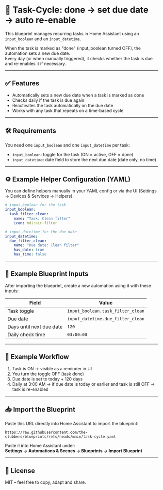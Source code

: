 # 🔁 Task-Cycle: done → set due date → auto re-enable

This blueprint manages recurring tasks in Home Assistant using an `input_boolean` and an `input_datetime`.

When the task is marked as "done" (input_boolean turned OFF), the automation sets a new due date.  
Every day (or when manually triggered), it checks whether the task is due and re-enables it if necessary.

---

## ✅ Features

- Automatically sets a new due date when a task is marked as done
- Checks daily if the task is due again
- Reactivates the task automatically on the due date
- Works with any task that repeats on a time-based cycle

---

## 🛠 Requirements

You need one `input_boolean` and one `input_datetime` per task:

- `input_boolean`: toggle for the task (ON = active, OFF = done)
- `input_datetime`: date field to store the next due date (date only, no time)

---

## ⚙️ Example Helper Configuration (YAML)

You can define helpers manually in your YAML config or via the UI (Settings → Devices & Services → Helpers).

```yaml
# input_boolean for the task
input_boolean:
  task_filter_clean:
    name: "Task: Clean filter"
    icon: mdi:air-filter

# input_datetime for the due date
input_datetime:
  due_filter_clean:
    name: "Due date: Clean filter"
    has_date: true
    has_time: false
```

---

## 🧩 Example Blueprint Inputs

After importing the blueprint, create a new automation using it with these inputs:

| Field                     | Value                                 |
|--------------------------|---------------------------------------|
| Task toggle              | `input_boolean.task_filter_clean`     |
| Due date                 | `input_datetime.due_filter_clean`     |
| Days until next due date | `120`                                 |
| Daily check time         | `03:00:00`                            |

---

## 🧪 Example Workflow

1. Task is ON → visible as a reminder in UI
2. You turn the toggle OFF (task done)
3. Due date is set to today + 120 days
4. Daily at 3:00 AM → if due date is today or earlier and task is still OFF → task is re-enabled

---

## 📥 Import the Blueprint

Paste this URL directly into Home Assistant to import the blueprint:

```
https://raw.githubusercontent.com/the-clubbers/blueprints/refs/heads/main/task-cycle.yaml
```

Paste it into Home Assistant under:  
**Settings → Automations & Scenes → Blueprints → Import Blueprint**

---

## 🧼 License

MIT – feel free to copy, adapt and share.
